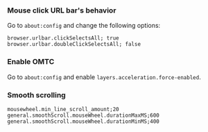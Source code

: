 ### Mouse click URL bar's behavior

Go to `about:config` and change the following options:

```
browser.urlbar.clickSelectsAll; true
browser.urlbar.doubleClickSelectsAll; false
```

### Enable OMTC

Go to `about:config` and enable `layers.acceleration.force-enabled`.

### Smooth scrolling

```
mousewheel.min_line_scroll_amount;20
general.smoothScroll.mouseWheel.durationMaxMS;600
general.smoothScroll.mouseWheel.durationMinMS;400
```
